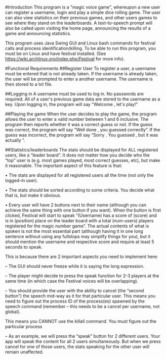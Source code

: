 
#Introduction
This program is a "magic voice game", whereupon a new user can register a username, login and play a simple dice rolling game. The user can also view statistics on their previous games, and other users games to see where they stand on the leaderboards. A text-to-speech prompt will also be called upon visiting the home page, announcing the results of a game and announcing statistics.

This program uses Java Swing GUI and Linux bash commands for festival calls and process identification/killing. 
To be able to run this program, you must be on Linux and have festival installed. (See https://wiki.archlinux.org/index.php/Festival for more info).

#Functional Requirements
##Register User
To register a user, a username must be entered that is not already taken. If the username is already taken, the user will be prompted to enter a another username. The username is then stored to a txt file.

##Logging in
A username must be used to log in. No passwords are required. All of a user's previous game data are stored to the username as a key. Upon logging in, the program will say "Welcome <username>, let's play!"

##Playing the game
When the user decides to play the game, the program allows the user to enter a valid number between 1 and 6 inclusive. The program then reports whether it was a correct guess or not. If the guess was correct, the program will say "Well done <username>, you guessed correctly”. If the guess was incorrect, the program will say “Sorry <username>. You guessed <guess>, but it was actually <actual>”.

##Statistics/leaderboards
The stats should be displayed for ALL registered users, like a “leader board”. It does not matter how you decide who the “top” user is (e.g. most games played, most correct guesses, etc), but make it reasonable. The important aspect of this feature is that:

• The stats are displayed for all registered users all the time (not only the logged-in user).

• The stats should be sorted according to some criteria. You decide what that is, but make it obvious.

• Every user will have 2 buttons next to their name (although you can achieve the same thing with one button if you want). When the button is first clicked, Festival will start to speak “(Username) has a score of (score) and is in (position) place on the leader board with a total (num-users) players registered for the magic number game”. The actual contents of what is spoken is not the most essential part (although having it in one long sentence without using any fullstops may simplify things for you), but it should mention the username and respective score and require at least 5 seconds to speak.

This is because there are 2 important aspects you need to implement here:

– The GUI should never freeze while it is saying the long expression.

– The player might decide to press the speak function for 2-3 players at the same time (in which case the Festival voices will be overlapping).

– You should provide the user with the ability to cancel (the “second button”) the speech mid-way as it for that particular user. This means you need to figure out the process ID of the process(es) spawned by the speech command (remember – this needs to be a cancel per username, not global).

This means you CANNOT use the killall command. You must figure out the particular process

– As an example, we will press the “speak” button for 2 different users. Your app will speak the content for all 2 users simultaneously. But when we press cancel for one of those users, the stats speaking for the other user will remain unaffected.
